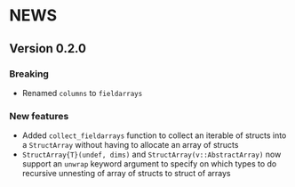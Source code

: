 # NEWS

## Version 0.2.0

### Breaking

- Renamed `columns` to `fieldarrays`

### New features

- Added `collect_fieldarrays` function to collect an iterable of structs into a `StructArray` without having to allocate an array of structs
- `StructArray{T}(undef, dims)` and `StructArray(v::AbstractArray)` now support an `unwrap` keyword argument to specify on which types to do recursive unnesting of array of structs to struct of arrays

